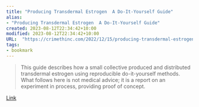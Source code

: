 ```yaml
---
title: "Producing Transdermal Estrogen  A Do-It-Yourself Guide"
alias:
- "Producing Transdermal Estrogen  A Do-It-Yourself Guide"
created: 2023-08-12T22:34:42+10:00
modified: 2023-08-12T22:34:42+10:00
URL:  "https://crimethinc.com/2022/12/15/producing-transdermal-estrogen-a-do-it-yourself-guide"
tags:
- bookmark
---
```


> This guide describes how a small collective produced and distributed transdermal estrogen using reproducible do-it-yourself methods. What follows here is not medical advice; it is a report on an experiment in process, providing proof of concept.

[Link](https://crimethinc.com/2022/12/15/producing-transdermal-estrogen-a-do-it-yourself-guide)

